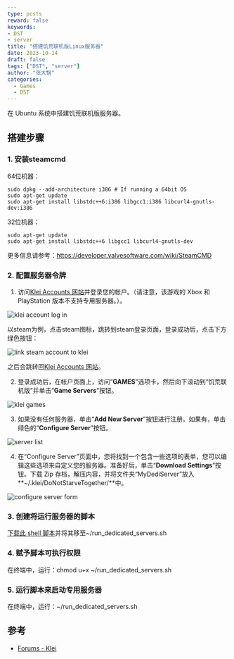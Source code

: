```yaml
---
type: posts
reward: false
keywords:
- DST
- server
title: "搭建饥荒联机版Linux服务器"
date: 2023-10-14
draft: false
tags: ["DST", "server"]
author: "张大锅"
categories:
  - Games
  - DST
---
```


在 Ubuntu 系统中搭建饥荒联机版服务器。

<!--more-->

## 搭建步骤

### 1. 安装steamcmd

  64位机器：
  ```shell
  sudo dpkg --add-architecture i386 # If running a 64bit OS
  sudo apt-get update
  sudo apt-get install libstdc++6:i386 libgcc1:i386 libcurl4-gnutls-dev:i386
  ```
  32位机器：
  ```shell
  sudo apt-get update
  sudo apt-get install libstdc++6 libgcc1 libcurl4-gnutls-dev
  ```

  更多信息请参考：https://developer.valvesoftware.com/wiki/SteamCMD

### 2. 配置服务器令牌

1) 访问[Klei Accounts 网站](https://accounts.klei.com/)并登录您的帐户。（请注意，该游戏的 Xbox 和 PlayStation 版本不支持专用服务器。）。

![klei account log in](/img/games/dst/klei-account-log-in.png)

以steam为例，点击steam图标，跳转到steam登录页面，登录成功后，点击下方绿色按钮：

![link steam account to klei](/img/games/dst/steam-link-klei.png)

之后会跳转回[Klei Accounts 网站](https://accounts.klei.com/account/info)。

2) 登录成功后，在帐户页面上，访问“**GAMES**”选项卡，然后向下滚动到“饥荒联机版”并单击“**Game Servers**”按钮。

![klei games](/img/games/dst/klei-games.png)

3) 如果没有任何服务器，单击“**Add New Server**”按钮进行注册。如果有，单击绿色的“**Configure Server**”按钮。

![server list](/img/games/dst/dst-server-list.png)

4) 在“Configure Server”页面中，您将找到一个包含一些选项的表单，您可以编辑这些选项来自定义您的服务器。准备好后，单击“**Download Settings**”按钮。下载 Zip 存档，解压内容，并将文件夹“MyDediServer”放入**~/.klei/DoNotStarveTogether/**中。

![configure server form](/img/games/dst/configure-server-form.png)

### 3. 创建将运行服务器的脚本

[下载此 shell 脚本](https://accounts.klei.com/assets/gamesetup/linux/run_dedicated_servers.sh)并将其移至~/run_dedicated_servers.sh

### 4. 赋予脚本可执行权限

  在终端中，运行：chmod u+x ~/run_dedicated_servers.sh

### 5. 运行脚本来启动专用服务器

  在终端中，运行：~/run_dedicated_servers.sh

## 参考

- [Forums - Klei](https://forums.kleientertainment.com/forums/topic/64441-dedicated-server-quick-setup-guide-linux/)

